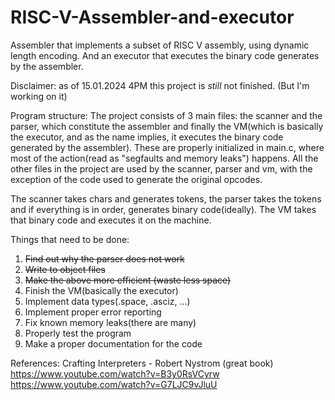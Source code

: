 # RISC-V-Assembler-and-executor
Assembler that implements a subset of RISC V assembly, using dynamic length encoding. And an executor that executes the binary code generates by the assembler.

Disclaimer: as of 15.01.2024 4PM this project is _still_ not finished. (But I'm working on it)

Program structure: The project consists of 3 main files: the scanner and the parser, which constitute the assembler and finally the VM(which is basically the executor, and as the name implies, it executes the binary code generated by the assembler). These are properly initialized in main.c, where most of the action(read as "segfaults and memory leaks") happens. All the other files in the project are used by the scanner, parser and vm, with the exception of the code used to generate the original opcodes.

The scanner takes chars and generates tokens, the parser takes the tokens and if everything is in order, generates binary code(ideally). The VM takes that binary code and executes it on the machine. 

Things that need to be done:  
  1) ~~Find out why the parser does not work~~  
  2) ~~Write to object files~~  
  3) ~~Make the above more efficient (waste less space)~~  
  4) Finish the VM(basically the executor)
  5) Implement data types(.space, .asciz, ...) 
  6) Implement proper error reporting  
  7) Fix known memory leaks(there are many)  
  8) Properly test the program  
  9) Make a proper documentation for the code  

References: 
  Crafting Interpreters - Robert Nystrom (great book)  
  https://www.youtube.com/watch?v=B3y0RsVCyrw
  https://www.youtube.com/watch?v=G7LJC9vJluU
